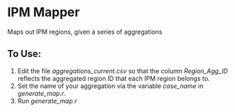 # IPM Mapper
Maps out IPM regions, given a series of aggregations

## To Use:
1. Edit the file *aggregations_current.csv* so that the column *Region_Agg_ID* reflects the aggregated region ID that each IPM region belongs to.
2. Set the name of your aggregation via the variable *case_name* in *generate_map.r*.
3. Run *generate_map.r*